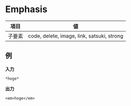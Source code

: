 # Emphasis

| 項目   | 値                                         |
| ------ | ------------------------------------------ |
| 子要素 | code, delete, image, link, satsuki, strong |

## 例

**入力**

```
*hoge*
```

**出力**

```
<em>hoge</em>
```
